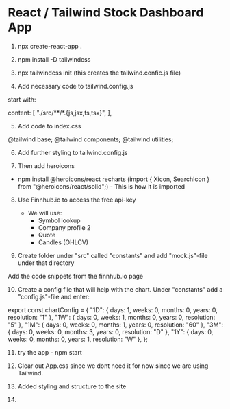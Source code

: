 # React / Tailwind Stock Dashboard App

1. npx create-react-app .
2. npm install -D tailwindcss

3. npx tailwindcss init (this creates the tailwind.confic.js file)

4. Add necessary code to tailwind.config.js

start with:

content: [
"./src/**/*.{js,jsx,ts,tsx}",
],

5. Add code to index.css

@tailwind base;
@tailwind components;
@tailwind utilities;

6. Add further styling to tailwind.config.js

7. Then add heroicons

- npm install @heroicons/react recharts
  (import { Xicon, SearchIcon } from "@heroicons/react/solid";) - This is how it is imported

8. Use Finnhub.io to access the free api-key

   - We will use:
     - Symbol lookup
     - Company profile 2
     - Quote
     - Candles (OHLCV)

9. Create folder under "src" called "constants" and add "mock.js"-file under that directory

Add the code snippets from the finnhub.io page

10. Create a config file that will help with the chart. Under "constants" add a "config.js"-file and enter:

export const chartConfig = {
"1D": { days: 1, weeks: 0, months: 0, years: 0, resolution: "1" },
"1W": { days: 0, weeks: 1, months: 0, years: 0, resolution: "5" },
"1M": { days: 0, weeks: 0, months: 1, years: 0, resolution: "60" },
"3M": { days: 0, weeks: 0, months: 3, years: 0, resolution: "D" },
"1Y": { days: 0, weeks: 0, months: 0, years: 1, resolution: "W" },
};

11. try the app - npm start

12. Clear out App.css since we dont need it for now since we are using Tailwind.

13. Added styling and structure to the site

14.
